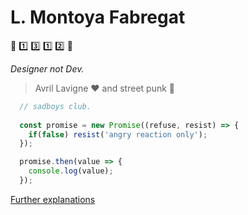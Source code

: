 # L. Montoya Fabregat

:hammer: :one: :three: :one: :two: :hammer:

_Designer not Dev._

> Avril Lavigne  :hearts: and street punk :guitar:

```js
  // sadboys club.
  
  const promise = new Promise((refuse, resist) => {
    if(false) resist('angry reaction only');
  });

  promise.then(value => { 
    console.log(value);
  });
```

[Further explanations](https://www.latlmes.com/tech/how-to-make-github-urls-1)
